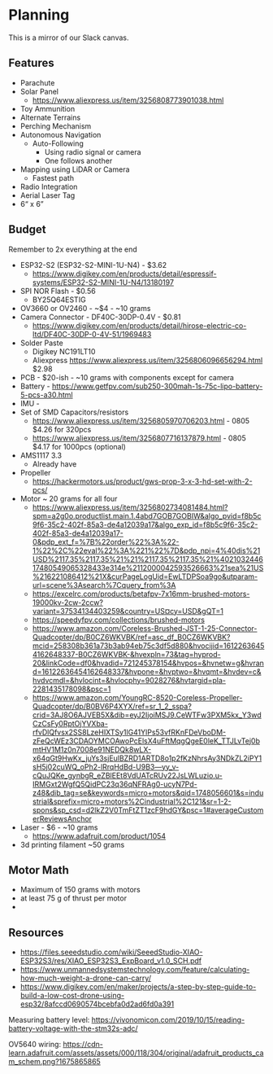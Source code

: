 # Planning

This is a mirror of our Slack canvas.

## Features

* Parachute
* Solar Panel
    * https://www.aliexpress.us/item/3256808773901038.html
* Toy Ammunition
* Alternate Terrains
* Perching Mechanism
* Autonomous Navigation
    * Auto-Following
        * Using radio signal or camera
        * One follows another
* Mapping using LiDAR or Camera
    * Fastest path
* Radio Integration
* Aerial Laser Tag
* 6“ x 6”

## Budget

Remember to 2x everything at the end

* ESP32-S2 (ESP32-S2-MINI-1U-N4) -  $3.62
    * https://www.digikey.com/en/products/detail/espressif-systems/ESP32-S2-MINI-1U-N4/13180197
* SPI NOR Flash - $0.56
    * BY25Q64ESTIG
* OV3660 or OV2460 - ~$4 - ~10 grams
* Camera Connector - DF40C-30DP-0.4V - $0.81
    * https://www.digikey.com/en/products/detail/hirose-electric-co-ltd/DF40C-30DP-0-4V-51/1969483
* Solder Paste
    * Digikey NC191LT10
    * Aliexpress https://www.aliexpress.us/item/3256806096656294.html $2.98
* PCB - $20-ish - ~10 grams with components except for camera
* Battery - https://www.getfpv.com/sub250-300mah-1s-75c-lipo-battery-5-pcs-a30.html
* IMU - 
* Set of SMD Capacitors/resistors
    * https://www.aliexpress.us/item/3256805970706203.html - 0805 $4.26 for 320pcs
    * https://www.aliexpress.us/item/3256807716137879.html - 0805 $4.17 for 1000pcs (optional)
* AMS1117 3.3
    * Already have
* Propeller
    * https://hackermotors.us/product/gws-prop-3-x-3-hd-set-with-2-pcs/
* Motor ~ 20 grams for all four
    * https://www.aliexpress.us/item/3256802734081484.html?spm=a2g0o.productlist.main.1.4abd7GOB7GOBIW&algo_pvid=f8b5c9f6-35c2-402f-85a3-de4a12039a17&algo_exp_id=f8b5c9f6-35c2-402f-85a3-de4a12039a17-0&pdp_ext_f=%7B%22order%22%3A%22-1%22%2C%22eval%22%3A%221%22%7D&pdp_npi=4%40dis%21USD%2117.35%2117.35%21%21%2117.35%2117.35%21%402103244617480549065328433e314e%2112000042593526663%21sea%21US%216221086412%21X&curPageLogUid=EwLTDPSoa9go&utparam-url=scene%3Asearch%7Cquery_from%3A
    * https://excelrc.com/products/betafpv-7x16mm-brushed-motors-19000kv-2cw-2ccw?variant=37534134403259&country=US¤cy=USD&gQT=1
    * https://speedyfpv.com/collections/brushed-motors
    * https://www.amazon.com/Coreless-Brushed-JST-1-25-Connector-Quadcopter/dp/B0CZ6WKVBK/ref=asc_df_B0CZ6WKVBK?mcid=258308b361a73b3ab94eb75c3df5d880&hvocijid=16122636454162648337-B0CZ6WKVBK-&hvexpln=73&tag=hyprod-20&linkCode=df0&hvadid=721245378154&hvpos=&hvnetw=g&hvrand=16122636454162648337&hvpone=&hvptwo=&hvqmt=&hvdev=c&hvdvcmdl=&hvlocint=&hvlocphy=9028276&hvtargid=pla-2281435178098&psc=1
    * https://www.amazon.com/YoungRC-8520-Coreless-Propeller-Quadcopter/dp/B0BV6P4XYX/ref=sr_1_2_sspa?crid=3AJ8O6AJVEB5X&dib=eyJ2IjoiMSJ9.CeWTFw3PXM5kx_Y3wdCzCsFy0RptOjYVXba-rfvDlQfvsx2SS8LzeHIXTSy1lG41YlPs53vfRKnFDeVboDM-zFeQcWEz3CDAOYMCOAwoPcElsX4uFftMqgQgeE0leK_TTJLvTej0bmtHV1M1z0n7008e91NEDQk8wLX-x64qGt9HwKx_juYs3sjEulBZRD1ARTD8o1p2fKzNhrsAy3NDkZL2iPY1sH5j02cuWQ_oPh2-lRrqHdBd-U9B3—yy_v-cQuJQKe_gynbgR_eZBlEEt8VdUATcRUv22JsLWLuzio.u-IRMGxt2WgfQ5QidPC23q36qNFRAg0-ucyN7Pd-z48&dib_tag=se&keywords=micro+motors&qid=1748056601&s=industrial&sprefix=micro+motors%2Cindustrial%2C121&sr=1-2-spons&sp_csd=d2lkZ2V0TmFtZT1zcF9hdGY&psc=1#averageCustomerReviewsAnchor
* Laser - $6 - ~10 grams
    * https://www.adafruit.com/product/1054
* 3d printing filament ~50 grams

## Motor Math

* Maximum of 150 grams with motors
* at least 75 g of thrust per motor
* 

## Resources

* https://files.seeedstudio.com/wiki/SeeedStudio-XIAO-ESP32S3/res/XIAO_ESP32S3_ExpBoard_v1.0_SCH.pdf
* https://www.unmannedsystemstechnology.com/feature/calculating-how-much-weight-a-drone-can-carry/
* https://www.digikey.com/en/maker/projects/a-step-by-step-guide-to-build-a-low-cost-drone-using-esp32/8afccd0690574bcebfa0d2ad6fd0a391


Measuring battery level: https://vivonomicon.com/2019/10/15/reading-battery-voltage-with-the-stm32s-adc/

OV5640 wiring: https://cdn-learn.adafruit.com/assets/assets/000/118/304/original/adafruit_products_cam_schem.png?1675865865
